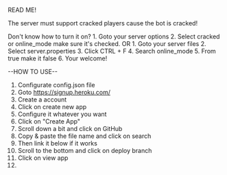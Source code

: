 READ ME!

  The server must support cracked players cause the bot is cracked!
  
  Don't know how to turn it on?
    1. Goto your server options
    2. Select cracked or online_mode make sure it's checked.
                        OR
    1. Goto your server files
    2. Select server.properties
    3. Click CTRL + F
    4. Search online_mode
    5. From true make it false
    6. Your welcome!
    
    
--HOW TO USE--
1. Configurate config.json file
2. Goto https://signup.heroku.com/
3. Create a account
4. Click on create new app
5. Configure it whatever you want
6. Click on "Create App"
7. Scroll down a bit and click on GitHub
8. Copy & paste the file name and click on search
9. Then link it below if it works
10. Scroll to the bottom and click on deploy branch
11. Click on view app
12. 
